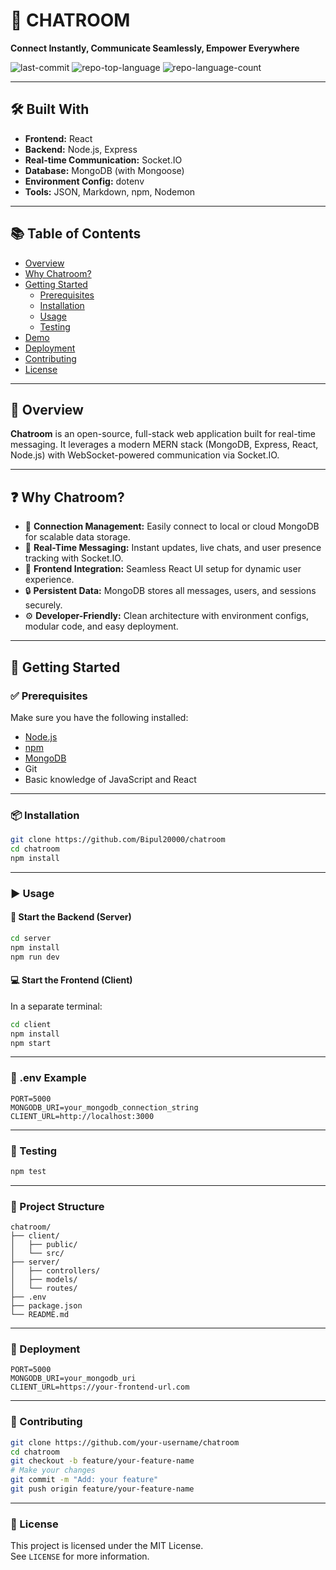 # 💬 CHATROOM

**Connect Instantly, Communicate Seamlessly, Empower Everywhere**

![last-commit](https://img.shields.io/github/last-commit/Bipul20000/chatroom)
![repo-top-language](https://img.shields.io/github/languages/top/Bipul20000/chatroom)
![repo-language-count](https://img.shields.io/github/languages/count/Bipul20000/chatroom)

---

## 🛠️ Built With

- **Frontend:** React  
- **Backend:** Node.js, Express  
- **Real-time Communication:** Socket.IO  
- **Database:** MongoDB (with Mongoose)  
- **Environment Config:** dotenv  
- **Tools:** JSON, Markdown, npm, Nodemon

---

## 📚 Table of Contents

- [Overview](#overview)
- [Why Chatroom?](#why-chatroom)
- [Getting Started](#getting-started)
  - [Prerequisites](#prerequisites)
  - [Installation](#installation)
  - [Usage](#usage)
  - [Testing](#testing)
- [Demo](#demo)
- [Deployment](#deployment)
- [Contributing](#contributing)
- [License](#license)

---

## 📖 Overview

**Chatroom** is an open-source, full-stack web application built for real-time messaging. It leverages a modern MERN stack (MongoDB, Express, React, Node.js) with WebSocket-powered communication via Socket.IO.

---

## ❓ Why Chatroom?

- 🧩 **Connection Management:** Easily connect to local or cloud MongoDB for scalable data storage.
- 🚀 **Real-Time Messaging:** Instant updates, live chats, and user presence tracking with Socket.IO.
- 🎨 **Frontend Integration:** Seamless React UI setup for dynamic user experience.
- 🔒 **Persistent Data:** MongoDB stores all messages, users, and sessions securely.
- ⚙️ **Developer-Friendly:** Clean architecture with environment configs, modular code, and easy deployment.

---

## 🚀 Getting Started

### ✅ Prerequisites

Make sure you have the following installed:

- [Node.js](https://nodejs.org/)
- [npm](https://www.npmjs.com/)
- [MongoDB](https://www.mongodb.com/)
- Git
- Basic knowledge of JavaScript and React

---


### 📦 Installation

```bash
git clone https://github.com/Bipul20000/chatroom
cd chatroom
npm install
```

---

### ▶️ Usage

#### 🔌 Start the Backend (Server)

```bash
cd server
npm install
npm run dev
```

#### 💻 Start the Frontend (Client)

In a separate terminal:

```bash
cd client
npm install
npm start
```

---

### 📄 .env Example

```env
PORT=5000
MONGODB_URI=your_mongodb_connection_string
CLIENT_URL=http://localhost:3000
```

---

### 🧪 Testing

```bash
npm test
```

---

### 📁 Project Structure

```
chatroom/
├── client/
│   ├── public/
│   └── src/
├── server/
│   ├── controllers/
│   ├── models/
│   └── routes/
├── .env
├── package.json
└── README.md
```

---

### 🚀 Deployment

```env
PORT=5000
MONGODB_URI=your_mongodb_uri
CLIENT_URL=https://your-frontend-url.com
```

---

### 🤝 Contributing

```bash
git clone https://github.com/your-username/chatroom
cd chatroom
git checkout -b feature/your-feature-name
# Make your changes
git commit -m "Add: your feature"
git push origin feature/your-feature-name
```

---

### 📄 License

This project is licensed under the MIT License.  
See `LICENSE` for more information.
